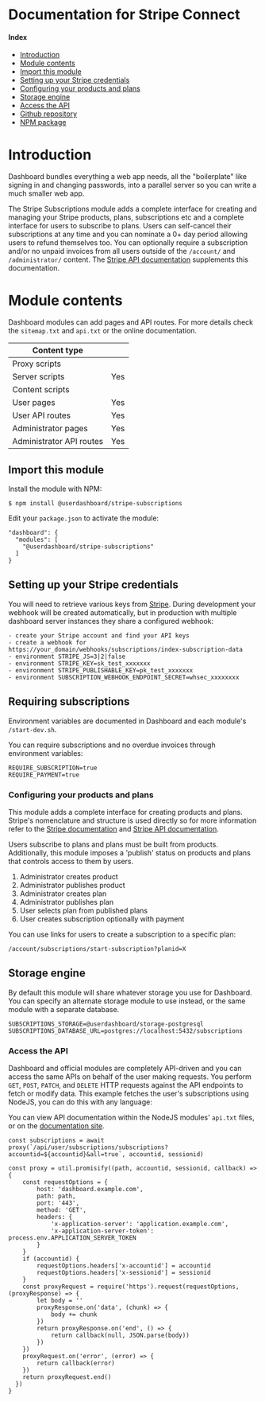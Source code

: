 # Documentation for Stripe Connect

#### Index

- [Introduction](#stripe-subscriptions-module)
- [Module contents](#module-contents)
- [Import this module](#import-this-module)
- [Setting up your Stripe credentials](#setting-up-your-stripe-credentials)
- [Configuring your products and plans](#configuring-your-products-and-plans)
- [Storage engine](#storage-engine)
- [Access the API](#access-the-api)
- [Github repository](https://github.com/userdashboard/stripe-subscriptions)
- [NPM package](https://npmjs.org/userdashboard/stripe-subscriptions)

# Introduction

Dashboard bundles everything a web app needs, all the "boilerplate" like signing in and changing passwords, into a parallel server so you can write a much smaller web app.

The Stripe Subscriptions module adds a complete interface for creating and managing your Stripe products, plans, subscriptions etc and a complete interface for users to subscribe to plans.  Users can self-cancel their subscriptions at any time and you can nominate a 0+ day period allowing users to refund themselves too.  You can optionally require a subscription and/or no unpaid invoices from all users outside of the `/account/` and `/administrator/` content.  The [Stripe API documentation](https://stripe.com/docs/api) supplements this documentation.

# Module contents 

Dashboard modules can add pages and API routes.  For more details check the `sitemap.txt` and `api.txt` or the online documentation.

| Content type             |     |
|--------------------------|-----|
| Proxy scripts            |     |
| Server scripts           | Yes |
| Content scripts          |     |
| User pages               | Yes |
| User API routes          | Yes | 
| Administrator pages      | Yes |
| Administrator API routes | Yes | 

## Import this module

Install the module with NPM:

    $ npm install @userdashboard/stripe-subscriptions

Edit your `package.json` to activate the module:

    "dashboard": {
      "modules": [
        "@userdashboard/stripe-subscriptions"
      ]
    }

## Setting up your Stripe credentials

You will need to retrieve various keys from [Stripe](https://stripe.com).  During development your webhook will be created automatically, but in production with multiple dashboard server instances they share a configured webhook:

    - create your Stripe account and find your API keys
    - create a webhook for https://your_domain/webhooks/subscriptions/index-subscription-data 
    - environment STRIPE_JS=3|2|false
    - environment STRIPE_KEY=sk_test_xxxxxxx
    - environment STRIPE_PUBLISHABLE_KEY=pk_test_xxxxxxx
    - environment SUBSCRIPTION_WEBHOOK_ENDPOINT_SECRET=whsec_xxxxxxxx

## Requiring subscriptions

Environment variables are documented in Dashboard and each module's `/start-dev.sh`.

You can require subscriptions and no overdue invoices through environment variables:

    REQUIRE_SUBSCRIPTION=true
    REQUIRE_PAYMENT=true

### Configuring your products and plans

This module adds a complete interface for creating products and plans.  Stripe's nomenclature and structure is used directly so for more information refer to the <a href="https://stripe.com/docs">Stripe documentation</a> and <a href="https://stripe.com/docs/api">Stripe API documentation</a>.

Users subscribe to plans and plans must be built from products.  Additionally, this module imposes a 'publish' status on products and plans that controls access to them by users.

1.  Administrator creates product
2.  Administrator publishes product
3.  Administrator creates plan
4.  Administrator publishes plan
5.  User selects plan from published plans
6.  User creates subscription optionally with payment

You can use links for users to create a subscription to a specific plan:

    /account/subscriptions/start-subscription?planid=X

## Storage engine

By default this module will share whatever storage you use for Dashboard.  You can specify an alternate storage module to use instead, or the same module with a separate database.

    SUBSCRIPTIONS_STORAGE=@userdashboard/storage-postgresql
    SUBSCRIPTIONS_DATABASE_URL=postgres://localhost:5432/subscriptions

### Access the API

Dashboard and official modules are completely API-driven and you can access the same APIs on behalf of the user making requests.  You perform `GET`, `POST`, `PATCH`, and `DELETE` HTTP requests against the API endpoints to fetch or modify data.  This example fetches the user's subscriptions using NodeJS, you can do this with any language:

You can view API documentation within the NodeJS modules' `api.txt` files, or on the [documentation site](https://userdashboard.github.io/organizations-api).

    const subscriptions = await proxy(`/api/user/subscriptions/subscriptions?accountid=${accountid}&all=true`, accountid, sessionid)

    const proxy = util.promisify((path, accountid, sessionid, callback) => {
        const requestOptions = {
            host: 'dashboard.example.com',
            path: path,
            port: '443',
            method: 'GET',
            headers: {
                'x-application-server': 'application.example.com',
                'x-application-server-token': process.env.APPLICATION_SERVER_TOKEN
            }
        }
        if (accountid) {
            requestOptions.headers['x-accountid'] = accountid
            requestOptions.headers['x-sessionid'] = sessionid
        }
        const proxyRequest = require('https').request(requestOptions, (proxyResponse) => {
            let body = ''
            proxyResponse.on('data', (chunk) => {
                body += chunk
            })
            return proxyResponse.on('end', () => {
                return callback(null, JSON.parse(body))
            })
        })
        proxyRequest.on('error', (error) => {
            return callback(error)
        })
        return proxyRequest.end()
      })
    }
